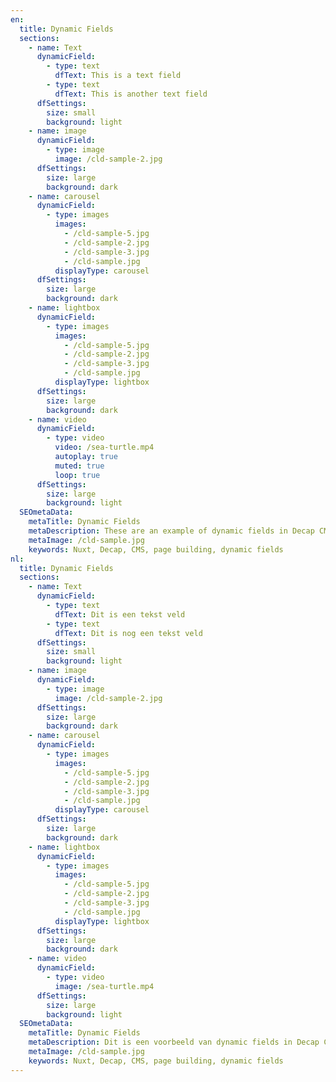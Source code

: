 ```yaml
---
en:
  title: Dynamic Fields
  sections:
    - name: Text
      dynamicField:
        - type: text
          dfText: This is a text field
        - type: text
          dfText: This is another text field
      dfSettings:
        size: small
        background: light
    - name: image
      dynamicField:
        - type: image
          image: /cld-sample-2.jpg
      dfSettings:
        size: large
        background: dark
    - name: carousel
      dynamicField:
        - type: images
          images:
            - /cld-sample-5.jpg
            - /cld-sample-2.jpg
            - /cld-sample-3.jpg
            - /cld-sample.jpg
          displayType: carousel
      dfSettings:
        size: large
        background: dark
    - name: lightbox
      dynamicField:
        - type: images
          images:
            - /cld-sample-5.jpg
            - /cld-sample-2.jpg
            - /cld-sample-3.jpg
            - /cld-sample.jpg
          displayType: lightbox
      dfSettings:
        size: large
        background: dark
    - name: video
      dynamicField:
        - type: video
          video: /sea-turtle.mp4
          autoplay: true
          muted: true
          loop: true
      dfSettings:
        size: large
        background: light
  SEOmetaData:
    metaTitle: Dynamic Fields
    metaDescription: These are an example of dynamic fields in Decap CMS
    metaImage: /cld-sample.jpg
    keywords: Nuxt, Decap, CMS, page building, dynamic fields
nl:
  title: Dynamic Fields
  sections:
    - name: Text
      dynamicField:
        - type: text
          dfText: Dit is een tekst veld
        - type: text
          dfText: Dit is nog een tekst veld
      dfSettings:
        size: small
        background: light
    - name: image
      dynamicField:
        - type: image
          image: /cld-sample-2.jpg
      dfSettings:
        size: large
        background: dark
    - name: carousel
      dynamicField:
        - type: images
          images:
            - /cld-sample-5.jpg
            - /cld-sample-2.jpg
            - /cld-sample-3.jpg
            - /cld-sample.jpg
          displayType: carousel
      dfSettings:
        size: large
        background: dark
    - name: lightbox
      dynamicField:
        - type: images
          images:
            - /cld-sample-5.jpg
            - /cld-sample-2.jpg
            - /cld-sample-3.jpg
            - /cld-sample.jpg
          displayType: lightbox
      dfSettings:
        size: large
        background: dark
    - name: video
      dynamicField:
        - type: video
          image: /sea-turtle.mp4
      dfSettings:
        size: large
        background: light
  SEOmetaData:
    metaTitle: Dynamic Fields
    metaDescription: Dit is een voorbeeld van dynamic fields in Decap CMS
    metaImage: /cld-sample.jpg
    keywords: Nuxt, Decap, CMS, page building, dynamic fields
---
```

